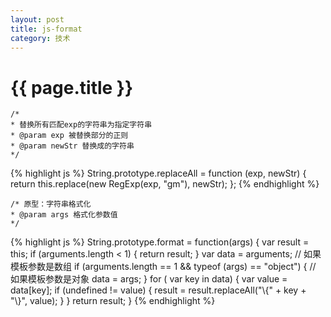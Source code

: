 ```yaml
---
layout: post
title: js-format
category: 技术
---
```


{{ page.title }}
===

>
    /*
    * 替换所有匹配exp的字符串为指定字符串 
    * @param exp 被替换部分的正则 
    * @param newStr 替换成的字符串 
    */

{% highlight js %}
String.prototype.replaceAll = function (exp, newStr) {
    return this.replace(new RegExp(exp, "gm"), newStr);
};
{% endhighlight %}

>
    /* 原型：字符串格式化
    * @param args 格式化参数值
    */

{% highlight js %}
String.prototype.format = function(args) {
    var result = this;
    if (arguments.length < 1) {
        return result;
    }
    var data = arguments; // 如果模板参数是数组
    if (arguments.length == 1 && typeof (args) == "object") {
        // 如果模板参数是对象
        data = args;
    }
    for ( var key in data) {
        var value = data[key];
        if (undefined != value) {
            result = result.replaceAll("\\{" + key + "\\}", value);
        }
    }
    return result;
}
{% endhighlight %}